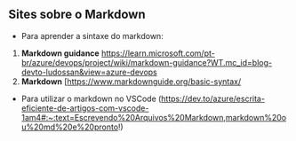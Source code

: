 ## Sites sobre o Markdown

- Para aprender a sintaxe do markdown:
1. **Markdown guidance** https://learn.microsoft.com/pt-br/azure/devops/project/wiki/markdown-guidance?WT.mc_id=blog-devto-ludossan&view=azure-devops
2. **Markdown** [https://www.markdownguide.org/basic-syntax/

- Para utilizar o markdown no VSCode (https://dev.to/azure/escrita-eficiente-de-artigos-com-vscode-1am4#:~:text=Escrevendo%20Arquivos%20Markdown,markdown%20ou%20md%20e%20pronto!)
